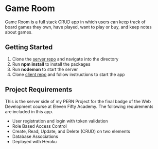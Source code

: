 # Game Room

Game Room is a full stack CRUD app in which users can keep track of board games they own, have played, want to play or buy, and keep notes about games.

## Getting Started

1. Clone the [server repo](https://github.com/sktanner/rb-server) and navigate into the directory
2. Run **npm install** to install the packages
3. Run **nodemon** to start the server
4. Clone [client repo](https://github.com/sktanner/rb-client) and follow instructions to start the app

## Project Requirements
This is the server side of my PERN Project for the final badge of the Web Development course at Eleven Fifty Academy. The following requirements are included in this app.

- User registration and login with token validation
- Role Based Access Control
- Create, Read, Update, and Delete (CRUD) on two elements
- Database Associations
- Deployed with Heroku